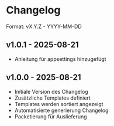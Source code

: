 ﻿# Changelog

Format: vX.Y.Z - YYYY-MM-DD

## v1.0.1 - 2025-08-21
- Anleitung für appsettings hinzugefügt

## v1.0.0 - 2025-08-21
- Initiale Version des Changelog
- Zusätzliche Templates definiert
- Templates werden sortiert angezeigt
- Automatisierte generierung Changelog
- Packetierung für Auslieferung







